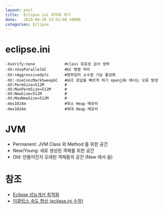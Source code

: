 ```yaml
---
layout: post
title:  Eclipse ini 최적화 하기
date:   2018-08-20 23:54:00 +0900
categories: Eclipse
---
```

# eclipse.ini

    -Xverify:none             #class 유효성 검사 생략
    -XX:+UseParallelGC        #GC 병렬 처리
    -XX:+AggressiveOpts       #컴파일러 소수점 기능 활성화 
    -XX:-UseConcMarkSweepGC   #GUI 응답을 빠르게 하기 openjdk 에서는 오류 발생 
    -XX:PermSize=512M         #
    -XX:MaxPermSize=512M      #
    -XX:NewSize=512M          #
    -XX:MaxNewSize=512M       #
    -Xms1024m                 #최소 Heap 메모리
    -Xmx1024m                 #최대 Heap 메모리

# JVM
* Permanent: JVM Class 와 Method 를 위한 공간
* New/Young: 새로 생성된 객체를 위한 공간
* Old: 만들어진지 오래된 객체들의 공간 (New 에서 옴)


# 참조
* [Eclipse 성능개선 최적화](https://www.slipp.net/wiki/pages/viewpage.action?pageId=5177633)
* [이클립스 속도 향상 (eclipse.ini 수정)](http://goddaehee.tistory.com/20)